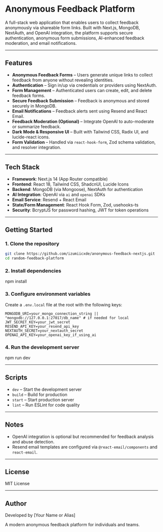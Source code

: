 # Anonymous Feedback Platform

A full-stack web application that enables users to collect feedback anonymously via shareable form links. Built with Next.js, MongoDB, NextAuth, and OpenAI integration, the platform supports secure authentication, anonymous form submissions, AI-enhanced feedback moderation, and email notifications.

---

## Features

- **Anonymous Feedback Forms** – Users generate unique links to collect feedback from anyone without revealing identities.
- **Authentication** – Sign in/up via credentials or providers using NextAuth.
- **Form Management** – Authenticated users can create, edit, and delete feedback forms.
- **Secure Feedback Submission** – Feedback is anonymous and stored securely in MongoDB.
- **Email Notifications** – Feedback alerts sent using Resend and React Email.
- **Feedback Moderation (Optional)** – Integrate OpenAI to auto-moderate or summarize feedback.
- **Dark Mode & Responsive UI** – Built with Tailwind CSS, Radix UI, and lucide-react icons.
- **Form Validation** – Handled via `react-hook-form`, Zod schema validation, and resolver integration.

---

## Tech Stack

- **Framework**: Next.js 14 (App Router compatible)
- **Frontend**: React 18, Tailwind CSS, ShadcnUI, Lucide Icons
- **Backend**: MongoDB (via Mongoose), NextAuth for authentication
- **AI Integration**: OpenAI via `ai` and `openai` SDKs
- **Email Service**: Resend + React Email
- **State/Form Management**: React Hook Form, Zod, usehooks-ts
- **Security**: BcryptJS for password hashing, JWT for token operations

---

## Getting Started

### 1. Clone the repository

```bash
git clone https://github.com/izumiicxde/anonymous-feedback-nextjs.git
cd random-feedback-platform
```

### 2. Install dependencies

npm install

### 3. Configure environment variables

Create a `.env.local` file at the root with the following keys:

```
MONGODB_URI=your_mongo_connection_string || "mongodb://127.0.0.1:27017/db_name" # if needed for local
JWT_SECRET_KEY=your_jwt_secret
RESEND_API_KEY=your_resend_api_key
NEXTAUTH_SECRET=your_nextauth_secret
OPENAI_API_KEY=your_openai_key_if_using_ai

```

### 4. Run the development server

npm run dev

---

## Scripts

- `dev` – Start the development server
- `build` – Build for production
- `start` – Start production server
- `lint` – Run ESLint for code quality

---

## Notes

- OpenAI integration is optional but recommended for feedback analysis and abuse detection.
- Resend email templates are configured via `@react-email/components` and `react-email`.

---

## License

MIT License

---

## Author

Developed by [Your Name or Alias]

A modern anonymous feedback platform for individuals and teams.
